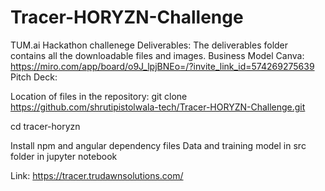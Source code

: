 # Tracer-HORYZN-Challenge
TUM.ai Hackathon challenege
Deliverables:
The deliverables folder contains all the downloadable files and images. 
Business Model Canva: https://miro.com/app/board/o9J_lpjBNEo=/?invite_link_id=574269275639
Pitch Deck: 


Location of files in the repository:
 git clone https://github.com/shrutipistolwala-tech/Tracer-HORYZN-Challenge.git

cd tracer-horyzn

Install npm and angular dependency files
Data and training model in src folder in jupyter notebook

Link: https://tracer.trudawnsolutions.com/
